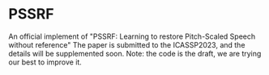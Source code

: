 # PSSRF
An official implement of "PSSRF: Learning to restore Pitch-Scaled Speech without reference"
The paper is submitted to the ICASSP2023, and the details will be supplemented soon.
Note: the code is the draft, we are trying our best to improve it.
